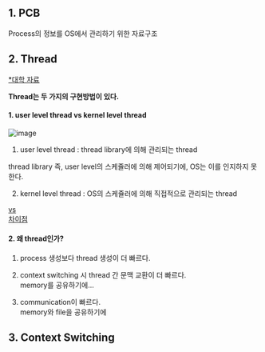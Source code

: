 


## 1. PCB  
Process의 정보를 OS에서 관리하기 위한 자료구조  


## 2. Thread  
[*대학 자료](https://ajayardeshana.files.wordpress.com/2010/08/chapter-4-process-and-threads.pdf)  

**Thread는 두 가지의 구현방법이 있다.**  

#### 1. user level thread vs kernel level thread  
![image](https://user-images.githubusercontent.com/62331555/79689078-7f8a6f80-828d-11ea-8ba5-de80241db334.png)  

1. user level thread : thread library에 의해 관리되는 thread  

thread library 즉, user level의 스케쥴러에 의해 제어되기에, OS는 이를 인지하지 못한다.  


2. kernel level thread : OS의 스케쥴러에 의해 직접적으로 관리되는 thread  


[vs](https://coding-start.tistory.com/199?category=809051)  
[차이점](https://www.geeksforgeeks.org/difference-between-user-level-thread-and-kernel-level-thread/)  

#### 2. 왜 thread인가?  

1. process 생성보다 thread 생성이 더 빠르다.  

2. context switching 시 thread 간 문맥 교환이 더 빠르다.  
memory를 공유하기에...  

3. communication이 빠르다.  
memory와 file을 공유하기에  



## 3. Context Switching   


